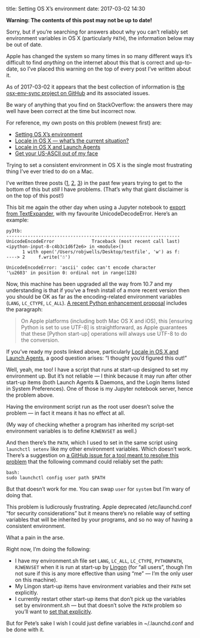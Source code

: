 title: Setting OS X’s environment
date: 2017-03-02 14:30

<div class="flag">
  <p><strong>Warning: The contents of this post may not be up to date!</strong></p>
  <p>Sorry, but if you’re searching for answers about why you can’t reliably set environment variables in OS X (particularly <code>PATH</code>), the information below may be out of date.</p>
  <p>Apple has changed the system so many times in so many different ways it’s difficult to find <em>anything</em> on the internet about this that is correct and up-to-date, so I’ve placed this warning on the top of every post I’ve written about it.</p>
  <p>As of 2017-03-02 it appears that the best collection of information is <a href="https://github.com/ersiner/osx-env-sync">the osx-env-sync project on GitHub</a> and its associated issues.</p>
  <p>Be wary of anything that you find on StackOverflow: the answers there may well have been correct at the time but incorrect now.</p>
  <p>For reference, my own posts on this problem (newest first) are:</p>
  <ul>
    <li><a href="/2017/03/setting-os-xs-environment/">Setting OS X’s environment</a></li>
    <li><a href="/2014/12/locale-in-os-x-whats-the-current-situation/">Locale in OS X — what’s the current situation?</a></li>
    <li><a href="/2014/12/locale-in-os-x-and-launch-agents/">Locale in OS X and Launch Agents</a></li>
    <li><a href="/2013/09/get-your-us-ascii-out-of-my-face/">Get your US-ASCII out of my face</a></li>
  </ul>
</div>

Trying to set a consistent environment in OS X is the single most frustrating thing I’ve ever tried to do on a Mac.

I’ve written three posts ([1][], [2][], [3][]) in the past few years trying to get to the bottom of this but *still* I have problems. (That’s why that giant disclaimer is on the top of this post!)

[1]: /2013/09/get-your-us-ascii-out-of-my-face/
[2]: /2014/12/locale-in-os-x-and-launch-agents/
[3]: /2014/12/locale-in-os-x-whats-the-current-situation/

This bit me again the other day when using a Jupyter notebook to [export from TextExpander][te-lb], with my favourite UnicodeDecodeError. Here’s an example:

[te-lb]: /2017/03/textexpander-to-launchbar-snippets/

    py3tb:
    -----------------------------------------------------------------
    UnicodeEncodeError              Traceback (most recent call last)
    <ipython-input-8-c4b3c1d6f2e6> in <module>()
          1 with open('/Users/robjwells/Desktop/testfile', 'w') as f:
    ----> 2     f.write('☃')

    UnicodeEncodeError: 'ascii' codec can't encode character
    '\u2603' in position 0: ordinal not in range(128)

Now, this machine has been upgraded all the way from 10.7 and my understanding is that if you’ve a fresh install of a more recent version then you should be OK as far as the encoding-related environment variables (`LANG`, `LC_CTYPE`, `LC_ALL`). [A recent Python enhancement proposal][pep] includes the paragraph:

[pep]: https://www.python.org/dev/peps/pep-0538/#background

> On Apple platforms (including both Mac OS X and iOS), this [ensuring Python is set to use UTF-8] is straightforward, as Apple guarantees that these [Python start-up] operations will always use UTF-8 to do the conversion.

If you’ve ready my posts linked above, particularly [Locale in OS X and Launch Agents][2], a good question arises: “I thought you’d figured this out!”

Well, yeah, me too! I have a script that runs at start-up designed to set my environment up. But it’s not reliable — I think because it may run after other start-up items (both Launch Agents & Daemons, and the Login Items listed in System Preferences). One of those is my Jupyter notebook server, hence the problem above.

Having the environment script run as the root user doesn’t solve the problem — in fact it means it has no effect at all.

(My way of checking whether a program has inherited my script-set environment variables is to define `RJWENVSET` as well.)

And then there’s the `PATH`, which I used to set in the same script using `launchctl setenv` like my other environment variables. Which doesn’t work. There’s a suggestion on [a GitHub issue for a tool meant to resolve this problem][env-sync] that the following command could reliably set the path:

[env-sync]: https://github.com/ersiner/osx-env-sync/issues/1#issuecomment-230053839

    bash:
    sudo launchctl config user path $PATH

But that doesn’t work for me. You can swap `user` for `system` but I’m wary of doing that.

This problem is ludicrously frustrating. Apple deprecated /etc/launchd.conf “for security considerations” but it means there’s no reliable way of setting variables that will be inherited by your programs, and so no way of having a consistent environment.

What a pain in the arse.

Right now, I’m doing the following:

* I have my environment.sh file set `LANG`, `LC_ALL`, `LC_CTYPE`, `PYTHONPATH`, `RJWENVSET` when it is run at start-up by [Lingon][] (for “all users”, though I’m not sure if this is any more effective than using “me” — I’m the only user on this machine).
* My Lingon start-up items have environment variables and their `PATH` set explicitly.
* I currently restart other start-up items that don’t pick up the variables set by environment.sh — but that doesn’t solve the `PATH` problem so you’ll want to [set that explicitly][drang].

[Lingon]: https://www.peterborgapps.com/lingon/
[drang]: http://leancrew.com/all-this/2017/03/the-keyboard-maestro-scripting-environment/

But for Pete’s sake I wish I could just define variables in ~/.launchd.conf and be done with it.
